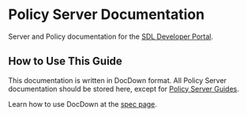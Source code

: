 # Policy Server Documentation
Server and Policy documentation for the [SDL Developer Portal](https://smartdevicelink.com/docs/sdl-server/master/). 

## How to Use This Guide
This documentation is written in DocDown format.  All Policy Server documentation should be stored here, except for [Policy Server Guides](https://github.com/smartdevicelink/sdl_server_guides).  

Learn how to use DocDown at the [spec page](https://github.com/smartdevicelink/sdl_markdown_spec).
